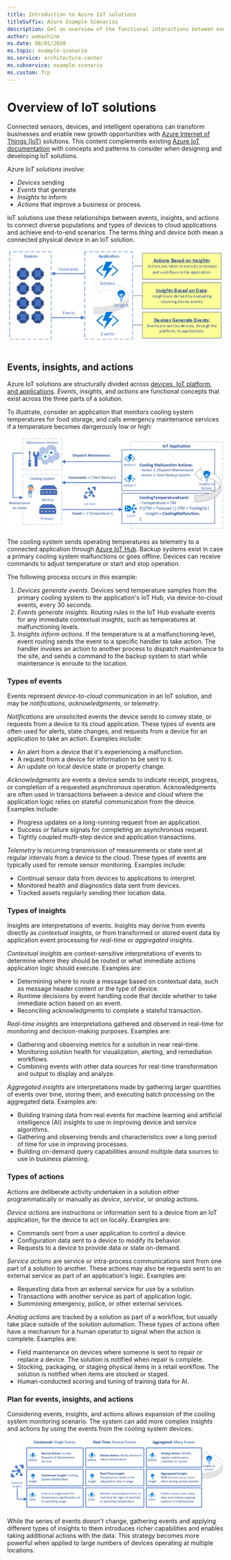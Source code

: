 ```yaml
---
title: Introduction to Azure IoT solutions
titleSuffix: Azure Example Scenarios
description: Get an overview of the functional interactions between events, insights, and actions in Azure Internet of Things (IoT) solutions.
author: wamachine
ms.date: 08/01/2020
ms.topic: example-scenario
ms.service: architecture-center
ms.subservice: example-scenario
ms.custom: fcp
---
```


# Overview of IoT solutions

Connected sensors, devices, and intelligent operations can transform businesses and enable new growth opportunities with [Azure Internet of Things (IoT)](https://azure.microsoft.com/overview/iot/) solutions. This content complements existing [Azure IoT documentation](https://docs.microsoft.com/azure/iot-fundamentals) with concepts and patterns to consider when designing and developing IoT solutions.

Azure *IoT solutions* involve:
- *Devices* sending
- *Events* that generate
- *Insights* to inform
- *Actions* that improve a business or process.

IoT solutions use these relationships between events, insights, and actions to connect diverse populations and types of devices to cloud applications and achieve end-to-end scenarios. The terms *thing* and *device* both mean a connected physical device in an IoT solution.

![A diagram showing devices generating events, which inform insights and actions.](media/devices-events-insights.png) 

## Events, insights, and actions

Azure IoT solutions are structurally divided across [devices, IoT platform, and applications](devices-platform-application.md). *Events*, *insights*, and *actions* are functional concepts that exist across the three parts of a solution.

To illustrate, consider an application that monitors cooling system temperatures for food storage, and calls emergency maintenance services if a temperature becomes dangerously low or high:

![A diagram illustrating the relationship between events, insights, and actions in an IoT solution used to monitor a food storage system.](media/events-insights-actions.png)

The cooling system sends operating temperatures as telemetry to a connected application through [Azure IoT Hub](https://docs.microsoft.com/azure/iot-hub/about-iot-hub). Backup systems exist in case a primary cooling system malfunctions or goes offline. Devices can receive commands to adjust temperature or start and stop operation. 

The following process occurs in this example:

1. *Devices generate events.* Devices send temperature samples from the primary cooling system to the application's IoT Hub, via device-to-cloud events, every 30 seconds. 
2. *Events generate insights.* Routing rules in the IoT Hub evaluate events for any immediate contextual insights, such as temperatures at malfunctioning levels.
3. *Insights inform actions.* If the temperature is at a malfunctioning level, event routing sends the event to a specific handler to take action. The handler invokes an action to another process to dispatch maintenance to the site, and sends a command to the backup system to start while maintenance is enroute to the location.

### Types of events

Events represent *device-to-cloud* communication in an IoT solution, and may be *notifications*, *acknowledgments*, or *telemetry*.

*Notifications* are unsolicited events the device sends to convey state, or requests from a device to its cloud application. These types of events are often used for alerts, state changes, and requests from a device for an application to take an action. Examples include:
- An alert from a device that it's experiencing a malfunction.
- A request from a device for information to be sent to it.
- An update on local device state or property change.

*Acknowledgments* are events a device sends to indicate receipt, progress, or completion of a requested asynchronous operation. Acknowledgments are often used in transactions between a device and cloud where the application logic relies on stateful communication from the device. Examples include:
- Progress updates on a long-running request from an application.
- Success or failure signals for completing an asynchronous request.
- Tightly coupled multi-step device and application transactions.

*Telemetry* is recurring transmission of measurements or state sent at regular intervals from a device to the cloud. These types of events are typically used for remote sensor monitoring. Examples include:
- Continual sensor data from devices to applications to interpret.
- Monitored health and diagnostics data sent from devices.
- Tracked assets regularly sending their location data.

### Types of insights

Insights are interpretations of events. Insights may derive from events directly as *contextual* insights, or from transformed or stored event data by application event processing for *real-time* or *aggregated* insights.

*Contextual insights* are context-sensitive interpretations of events to determine where they should be routed or what immediate actions application logic should execute. Examples are:
- Determining where to route a message based on contextual data, such as message header content or the type of device.
- Runtime decisions by event handling code that decide whether to take immediate action based on an event.
- Reconciling acknowledgments to complete a stateful transaction.

*Real-time insights* are interpretations gathered and observed in real-time for monitoring and decision-making purposes. Examples are:
- Gathering and observing metrics for a solution in near real-time.
- Monitoring solution health for visualization, alerting, and remediation workflows.
- Combining events with other data sources for real-time transformation and output to display and analyze.

*Aggregated insights* are interpretations made by gathering larger quantities of events over time, storing them, and executing batch processing on the aggregated data. Examples are:
- Building training data from real events for machine learning and artificial intelligence (AI) insights to use in improving device and service algorithms.
- Gathering and observing trends and characteristics over a long period of time for use in improving processes.
- Building on-demand query capabilities around multiple data sources to use in business planning.

### Types of actions

Actions are deliberate activity undertaken in a solution either programmatically or manually as *device*, *service*, or *analog* actions.

*Device actions* are instructions or information sent to a device from an IoT application, for the device to act on locally. Examples are:
- Commands sent from a user application to control a device.
- Configuration data sent to a device to modify its behavior.
- Requests to a device to provide data or state on-demand.

*Service actions* are service or intra-process communications sent from one part of a solution to another. These actions may also be requests sent to an external service as part of an application's logic. Examples are:
- Requesting data from an external service for use by a solution.
- Transactions with another service as part of application logic.
- Summoning emergency, police, or other external services.

*Analog actions* are tracked by a solution as part of a workflow, but usually take place outside of the solution automation. These types of actions often have a mechanism for a human operator to signal when the action is complete. Examples are:
- Field maintenance on devices where someone is sent to repair or replace a device. The solution is notified when repair is complete.
- Stocking, packaging, or staging physical items in a retail workflow. The solution is notified when items are stocked or staged.
- Human-conducted scoring and tuning of training data for AI.

### Plan for events, insights, and actions

Considering events, insights, and actions allows expansion of the cooling system monitoring scenario. The system can add more complex insights and actions by using the events from the cooling system devices:

![A diagram illustrating the events, insights, and actions associated with the cooling system monitoring scenario.](media/events-downstream.png)

While the series of events doesn't change, gathering events and applying different types of insights to them introduces richer capabilities and enables taking additional actions with the data. This strategy becomes more powerful when applied to large numbers of devices operating at multiple locations.

